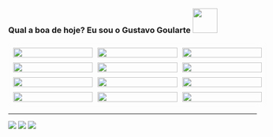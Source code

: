 ### Qual a boa de hoje? Eu sou o Gustavo Goularte <img height="50em" src="https://i.pinimg.com/originals/ac/8f/61/ac8f610d390a504026b5e7bd2b67818f.gif"/>

<div display="grid" style="padding: 10px; background-color: rgba(255, 255, 255, 0.2); border-radius: 5px; backdrop-filter: blur(10px); display: grid; grid-template-columns: 1fr 1fr 1fr; width: 100%; gap: 10px;">
  <img align="center"
      alt_"goularte-HTML5"
      src="https://img.shields.io/badge/HTML5-E34F26?style=for-the-badge&logo=html5&logoColor=white"
      style="width: 100%; height: 100%; object-fit: contain;"/>
  <img align="center"
      alt_"goularte-CSS3"
      src="https://img.shields.io/badge/CSS3-1572B6?style=for-the-badge&logo=css3&logoColor=white"
      style="width: 100%; height: 100%; object-fit: contain;"/>
  <img align="center"
      alt_"goularte-SASS"
      src="https://img.shields.io/badge/Sass-CC6699?style=for-the-badge&logo=sass&logoColor=white"
      style="width: 100%; height: 100%; object-fit: contain;"/>
  <img align="center"
      alt_"goularte-PHP"
      src="https://img.shields.io/badge/PHP-777BB4?style=for-the-badge&logo=php&logoColor=white" style="width: 100%; height: 100%; object-fit: contain;"/>
  <img align="center"
      alt_"goularte-PHTML"
      src="https://img.shields.io/badge/PHTML-12261d?style=for-the-badge&logo=phtml&logoColor=white"
      style="width: 100%; height: 100%; object-fit: contain;"/>
  <img align="center"
      alt_"goularte-JSCRIPT"
      src="https://img.shields.io/badge/JavaScript-F7DF1E?style=for-the-badge&logo=JavaScript&logoColor=white"
      style="width: 100%; height: 100%; object-fit: contain;"/>
  <img align="center"
      alt_"goularte-NODEJS"
      src="https://img.shields.io/badge/Node.js-43853D?style=for-the-badge&logo=node.js&logoColor=white"
      style="width: 100%; height: 100%; object-fit: contain;"/>
  <img align="center"
      alt_"goularte-NPM"
      src="https://img.shields.io/badge/npm-CB3837?style=for-the-badge&logo=npm&logoColor=white" style="width: 100%; height: 100%; object-fit: contain;"/>
  <img align="center"
      alt_"goularte-PHPSTORM"
      src="http://img.shields.io/badge/-PHPStorm-181717?style=for-the-badge&logo=phpstorm&logoColor=white"
      style="width: 100%; height: 100%; object-fit: contain;"/>
  <img align="center"
      alt_"goularte-VSCODE"
      src="https://img.shields.io/badge/Visual_Studio-5C2D91?style=for-the-badge&logo=visual%20studio&logoColor=white"
       style="width: 100%; height: 100%; object-fit: contain;"/>
  <img align="center"
      alt_"goularte-VUEJS" src="https://img.shields.io/badge/Vue.js-43853D?style=for-the-badge&logo=vue.js&logoColor=white"
      style="width: 100%; height: 100%; object-fit: contain;"/>
  <img align="center"
      alt_"goularte-POSTGRESQL"
      src="https://img.shields.io/badge/POSTGRESQL-1572B6?style=for-the-badge&logo=postgresql&logoColor=white"
      style="width: 100%; height: 100%; object-fit: contain;"/>
</div>
<hr>
  <a href="https://www.instagram.com/gugoularte/" target="_blank"><img src="https://img.shields.io/badge/Instagram-E4405F?style=for-the-badge&logo=instagram&logoColor=white"/></a>
  <a href="https://www.facebook.com/gustavo.goulartecorreia" target="_blank"><img src="https://img.shields.io/badge/Facebook-1877F2?style=for-the-badge&logo=facebook&logoColor=white"/></a>
  <a href="https://www.linkedin.com/in/gustavo-goularte-4062a2179/" target="_blank"><img src="https://img.shields.io/badge/LinkedIn-0077B5?style=for-the-badge&logo=linkedin&logoColor=white"/></a>
</div>
